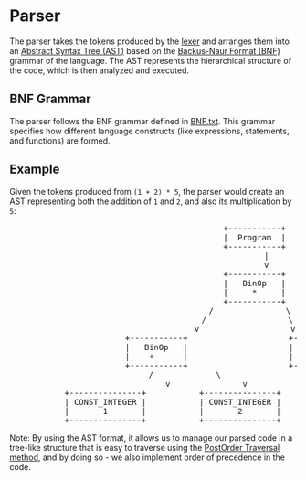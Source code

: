 
# Parser

The parser takes the tokens produced by the [lexer](./Lexer.md) and arranges them into an [Abstract Syntax Tree (AST)](https://en.wikipedia.org/wiki/Abstract_syntax_tree) based on the [Backus-Naur Format (BNF)](https://www.geeksforgeeks.org/bnf-notation-in-compiler-design/) grammar of the language. The AST represents the hierarchical structure of the code, which is then analyzed and executed.

## BNF Grammar

The parser follows the BNF grammar defined in [BNF.txt](./BNF.md). This grammar specifies how different language constructs (like expressions, statements, and functions) are formed.

## Example

Given the tokens produced from `(1 + 2) * 5`, the parser would create an AST representing both the addition of `1` and `2`, and also its multiplication by `5`:
<div style="text-align: center;">
<pre>
                                          +-----------+
                                          |  Program  |
                                          +-----------+
                                               |
                                               v
                                          +-----------+
                                          |   BinOp   |
                                          |     *     |
                                          +-----------+
                                        /               \
                                       /                 \
                                      v                   v
                        +-----------+                     +-----------------+
                        |   BinOp   |                     |  CONST_INTEGER  |
                        |    +      |                     |        5        |
                        +-----------+                     +-----------------+
                       /             \          
                      v               v
        +---------------+           +---------------+
        | CONST_INTEGER |           | CONST_INTEGER |
        |       1       |           |       2       |
        +---------------+           +---------------+
</pre>
</div>

Note: By using the AST format, it allows us to manage our parsed code in a tree-like structure that is easy to traverse using the [PostOrder Traversal method](https://www.geeksforgeeks.org/tree-traversals-inorder-preorder-and-postorder/#postorder-traversal), and by doing so - we also implement order of precedence in the code.

